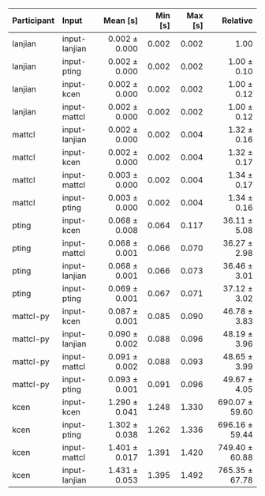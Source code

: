 | Participant | Input | Mean [s] | Min [s] | Max [s] | Relative |
|:---|:---|---:|---:|---:|---:|
| lanjian | input-lanjian | 0.002 ± 0.000 | 0.002 | 0.002 | 1.00 |
| lanjian | input-pting | 0.002 ± 0.000 | 0.002 | 0.002 | 1.00 ± 0.10 |
| lanjian | input-kcen | 0.002 ± 0.000 | 0.002 | 0.002 | 1.00 ± 0.12 |
| lanjian | input-mattcl | 0.002 ± 0.000 | 0.002 | 0.002 | 1.00 ± 0.12 |
| mattcl | input-lanjian | 0.002 ± 0.000 | 0.002 | 0.004 | 1.32 ± 0.16 |
| mattcl | input-kcen | 0.002 ± 0.000 | 0.002 | 0.004 | 1.32 ± 0.17 |
| mattcl | input-mattcl | 0.003 ± 0.000 | 0.002 | 0.004 | 1.34 ± 0.17 |
| mattcl | input-pting | 0.003 ± 0.000 | 0.002 | 0.004 | 1.34 ± 0.16 |
| pting | input-kcen | 0.068 ± 0.008 | 0.064 | 0.117 | 36.11 ± 5.08 |
| pting | input-mattcl | 0.068 ± 0.001 | 0.066 | 0.070 | 36.27 ± 2.98 |
| pting | input-lanjian | 0.068 ± 0.001 | 0.066 | 0.073 | 36.46 ± 3.01 |
| pting | input-pting | 0.069 ± 0.001 | 0.067 | 0.071 | 37.12 ± 3.02 |
| mattcl-py | input-kcen | 0.087 ± 0.001 | 0.085 | 0.090 | 46.78 ± 3.83 |
| mattcl-py | input-lanjian | 0.090 ± 0.002 | 0.088 | 0.096 | 48.19 ± 3.96 |
| mattcl-py | input-mattcl | 0.091 ± 0.002 | 0.088 | 0.093 | 48.65 ± 3.99 |
| mattcl-py | input-pting | 0.093 ± 0.001 | 0.091 | 0.096 | 49.67 ± 4.05 |
| kcen | input-kcen | 1.290 ± 0.041 | 1.248 | 1.330 | 690.07 ± 59.60 |
| kcen | input-pting | 1.302 ± 0.038 | 1.262 | 1.336 | 696.16 ± 59.44 |
| kcen | input-mattcl | 1.401 ± 0.017 | 1.391 | 1.420 | 749.40 ± 60.88 |
| kcen | input-lanjian | 1.431 ± 0.053 | 1.395 | 1.492 | 765.35 ± 67.78 |
